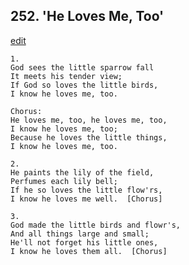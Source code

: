 
## 252.  'He Loves Me, Too'
[edit](https://docs.google.com/document/d/1rPQFibposFo80l6xm7HlvyHKf114jneV/edit?mode=html)



    1.
    God sees the little sparrow fall
    It meets his tender view;
    If God so loves the little birds,
    I know he loves me, too.

    Chorus:
    He loves me, too, he loves me, too,
    I know he loves me, too;
    Because he loves the little things, 
    I know he loves me, too.

    2.
    He paints the lily of the field,
    Perfumes each lily bell;
    If he so loves the little flow'rs,
    I know he loves me well.  [Chorus]

    3.
    God made the little birds and flowr's,
    And all things large and small;
    He'll not forget his little ones,
    I know he loves them all.  [Chorus]
